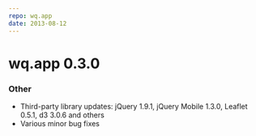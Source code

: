 ```yaml
---
repo: wq.app
date: 2013-08-12
---
```


# wq.app 0.3.0

### Other
- Third-party library updates: jQuery 1.9.1, jQuery Mobile 1.3.0, Leaflet 0.5.1, d3 3.0.6 and others
- Various minor bug fixes
